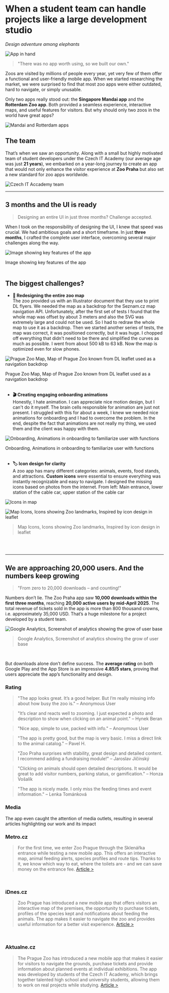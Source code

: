 # When a student team can handle projects like a large development studio 
*Design adventure among elephants* 

![App in hand](/images/Zoo_appka.jpeg)

> "There was no app worth using, so we built our own."  

Zoos are visited by millions of people every year, yet very few of them offer a functional and user-friendly mobile app. When we started researching the market, we were surprised to find that most zoo apps were either outdated, hard to navigate, or simply unusable.  

Only two apps really stood out: the **Singapore Mandai app** and the **Rotterdam Zoo app**. Both provided a seamless experience, interactive maps, and useful features for visitors. But why should only two zoos in the world have great apps?

![Mandai and Rotterdam apps](/images/Mandai_and_Rotterdam.png)

## The team
That’s when we saw an opportunity. Along with a small but highly motivated team of student developers under the Czech IT Academy (our average age was just **21 years**), we embarked on a year-long journey to create an app that would not only enhance the visitor experience at **Zoo Praha** but also set a new standard for zoo apps worldwide.

![Czech IT Accademy team](/images/CzechITAccademyteam.jpeg)

---

## **3 months and the UI is ready**  
> Designing an entire UI in just three months? Challenge accepted.  

When I took on the responsibility of designing the UI, I knew that speed was crucial. We had ambitious goals and a short timeframe. In just **three months**, I crafted the complete user interface, overcoming several major challenges along the way.

![Image showing key features of the app](/images/Screenshots.jpg)

Image showing key features of the app
<br>
<br>

## **The biggest challenges?**  
- **📍 Redesigning the entire zoo map**  
  The zoo provided us with an Illustrator document that they use to print DL flyers. We needed the map as a backdrop for the Seznam.cz map navigation API. Unfortunately, after the first set of tests I found that the whole map was offset by about 3 meters and also the SVG was extremely large and could not be used. So I had to redraw the whole map to use it as a backdrop. Then we started another series of tests, the map was correct, it was positioned correctly, but it was huge. I chopped off everything that didn't need to be there and simplified the curves as much as possible. I went from about 500 kB to 63 kB. Now the map is optimized even for slow phones.


![Prague Zoo Map, Map of Prague Zoo known from DL leaflet used as a navigation backdrop](/images/Map.png)

Prague Zoo Map, Map of Prague Zoo known from DL leaflet used as a navigation backdrop
<br>
<br>

- **🎬 Creating engaging onboarding animations**  
  Honestly, I hate animation. I can appreciate nice motion design, but I can't do it myself. The brain cells responsible for animation are just not present.
I struggled with this for about a week, I knew we needed nice animations for onboarding and I had to overcome the problem. In the end, despite the fact that animations are not really my thing, we used them and the client was happy with them.

![Onboarding, Animations in onboarding to familiarize user with functions](/images/Animations.gif)

Onboarding, Animations in onboarding to familiarize user with functions
<br>
<br>

- **🏷️ Icon design for clarity**  
  A zoo app has many different categories: animals, events, food stands, and attractions. **Custom icons** were essential to ensure everything was instantly recognizable and easy to navigate.
I designed the missing icons based on photos from the internet. From left: Main entrance, lower station of the cable car, upper station of the cable car

![Icons in map](/images/icons_in_map.png)

![Map Icons, Icons showing Zoo landmarks, Inspired by icon design in leaflet](/images/icons.png)
>
>Map Icons, Icons showing Zoo landmarks, Inspired by icon design in leaflet
<br>
<br>

---

## **We are approaching 20,000 users. And the numbers keep growing**  
> "From zero to 20,000 downloads – and counting!"  

Numbers don’t lie. The Zoo Praha app saw **10,000 downloads within the first three months**, reaching **20,000 active users by mid-April 2025**. The total revenue of tickets sold in the app is more than 800 thousand crowns, i.e. approximately 35,000 USD. That’s a huge milestone for a project developed by a student team.

![Google Analytics, Screenshot of analytics showing the grow of user base](/images/analytics.png)

>Google Analytics, Screenshot of analytics showing the grow of user base
<br>

But downloads alone don’t define success. The **average rating** on both Google Play and the App Store is an impressive **4.85/5 stars**, proving that users appreciate the app’s functionality and design.

### Rating

>"The app looks great. It’s a good helper. But I’m really missing info about how busy the zoo is."
>– Anonymous User

>"It’s clear and reacts well to zooming. I just expected a photo and description to show when clicking on an animal point."
>– Hynek Beran

>"Nice app, simple to use, packed with info."
>– Anonymous User

>"The app is pretty good, but the map is very basic. I miss a direct link to the animal catalog."
>– Pavel H.

>"Zoo Praha surprises with stability, great design and detailed content. I recommend adding a fundraising module!"
>– Jaroslav Jičínský

>"Clicking on animals should open detailed descriptions. It would be great to add visitor numbers, parking status, or gamification."
>– Honza Vošalík

>"The app is nicely made. I only miss the feeding times and event information."
>– Lenka Tománková

### Media
The app even caught the attention of media outlets, resulting in several articles highlighting our work and its impact

### Metro.cz
>For the first time, we enter Zoo Prague through the Sklenářka entrance while testing a new mobile app. This offers an interactive map, animal feeding alerts, species profiles and route tips. Thanks to it, we know which way to eat, where the toilets are - and we can save money on the entrance fee. [Article >](https://www.metro.cz/praha/od-lednich-medvedu-k-vombatovi-jen-za-sest-minut-vyzkouseli-jsme-novou-aplikaci-zoo-praha.A241014_165353_metro-praha_mjafi)
<br>

### iDnes.cz
>Zoo Prague has introduced a new mobile app that offers visitors an interactive map of the premises, the opportunity to purchase tickets, profiles of the species kept and notifications about feeding the animals. The app makes it easier to navigate the zoo and provides useful information for a better visit experience. [Article >](https://www.idnes.cz/zpravy/domaci/aplikace-zoo-praha-navigace-vstupenka-pruvodce-troja.A241029_064605_domaci_dyn)
<br>

### Aktualne.cz
>The Prague Zoo has introduced a new mobile app that makes it easier for visitors to navigate the grounds, purchase tickets and provide information about planned events at individual exhibitions. The app was developed by students of the Czech IT Academy, which brings together talented high school and university students, allowing them to work on real projects while studying. [Article >](https://zpravy.aktualne.cz/domaci/prazska-zoo-nova-mobilni-aplikace-studenti/r~60506514896f11ef95ee0cc47ab5f122/)

